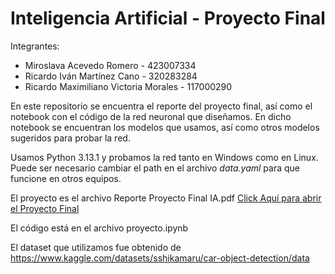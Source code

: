 # Inteligencia Artificial - Proyecto Final

Integrantes: 

* Miroslava Acevedo Romero - 423007334
* Ricardo Iván Martínez Cano - 320283284
* Ricardo Maximiliano Victoria Morales - 117000290

En este repositorio se encuentra el reporte del proyecto final, así como el notebook con el código de la red neuronal que diseñamos. En dicho notebook se encuentran los modelos que usamos, así como otros modelos sugeridos para probar la red.

Usamos Python 3.13.1 y probamos la red tanto en Windows como en Linux. Puede ser necesario cambiar el path en el archivo _data.yaml_ para que funcione en otros equipos.

El proyecto es el archivo Reporte Proyecto Final IA.pdf  <a href="Reporte Proyecto Final IA.pdf" target="_blank">Click Aquí para abrir el Proyecto Final</a>

El código está en el archivo proyecto.ipynb

El dataset que utilizamos fue obtenido de https://www.kaggle.com/datasets/sshikamaru/car-object-detection/data

